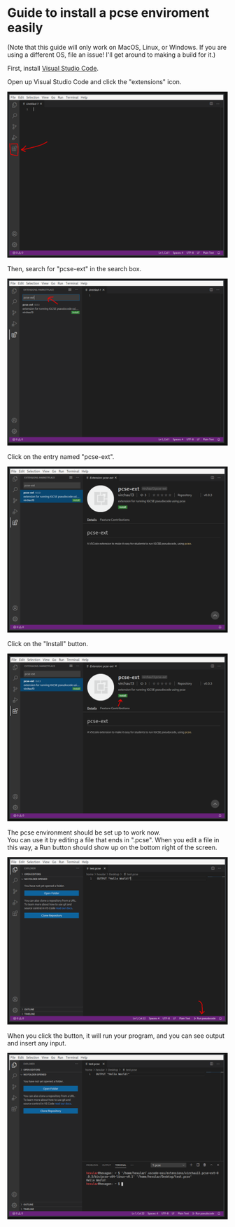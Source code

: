 # Guide to install a pcse enviroment easily

(Note that this guide will only work on MacOS, Linux, or Windows. If you are using a different OS, file an issue! I'll get around to making a build for it.)

First, install [Visual Studio Code](https://code.visualstudio.com/).  

Open up Visual Studio Code and click the "extensions" icon.

![Extensions icon](media/pcse1.png)

Then, search for "pcse-ext" in the search box.

![pcse-ext search](media/pcse2.png)

Click on the entry named "pcse-ext".

![pcse-ext click](media/pcse3.png)

Click on the "Install" button.

![install button](media/pcse4.png)

The pcse environment should be set up to work now.  
You can use it by editing a file that ends in ".pcse". When you edit a file in this way, a Run button should show up on the bottom right of the screen.

![install button](media/pcse5.png)

When you click the button, it will run your program, and you can see output and insert any input.

![run output](media/pcse6.png)
